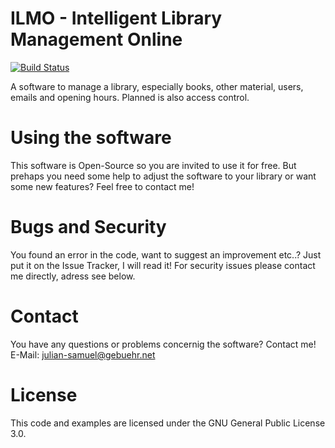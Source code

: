# ILMO - Intelligent Library Management Online

[![Build Status](https://app.travis-ci.com/moan0s/ILMO2.svg?branch=main)](https://app.travis-ci.com/moan0s/ILMO2)

A software to manage a library, especially books, other material, users, emails and opening hours. Planned is also access control.

# Using the software

This software is Open-Source so you are invited to use it for free. But prehaps you need some help to adjust the software to your library or want some new features? Feel free to contact me!

# Bugs and Security

You found an error in the code, want to suggest an improvement etc..? Just put it on the Issue Tracker, I will read it! For security issues please contact me directly, adress see below.

# Contact

You have any questions or problems concernig the software? Contact me! E-Mail: julian-samuel@gebuehr.net

# License

This code and examples are licensed under the GNU General Public License 3.0.
